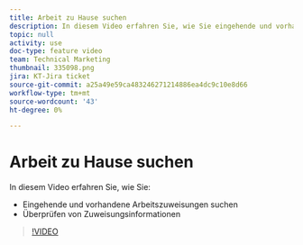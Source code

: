 ```yaml
---
title: Arbeit zu Hause suchen
description: In diesem Video erfahren Sie, wie Sie eingehende und vorhandene Arbeitszuweisungen und Prüfungszuweisungsinformationen finden.
topic: null
activity: use
doc-type: feature video
team: Technical Marketing
thumbnail: 335098.png
jira: KT-Jira ticket
source-git-commit: a25a49e59ca483246271214886ea4dc9c10e8d66
workflow-type: tm+mt
source-wordcount: '43'
ht-degree: 0%

---
```


# Arbeit zu Hause suchen

In diesem Video erfahren Sie, wie Sie:

* Eingehende und vorhandene Arbeitszuweisungen suchen
* Überprüfen von Zuweisungsinformationen

>[!VIDEO](https://video.tv.adobe.com/v/335098/?quality=12&learn=on)
